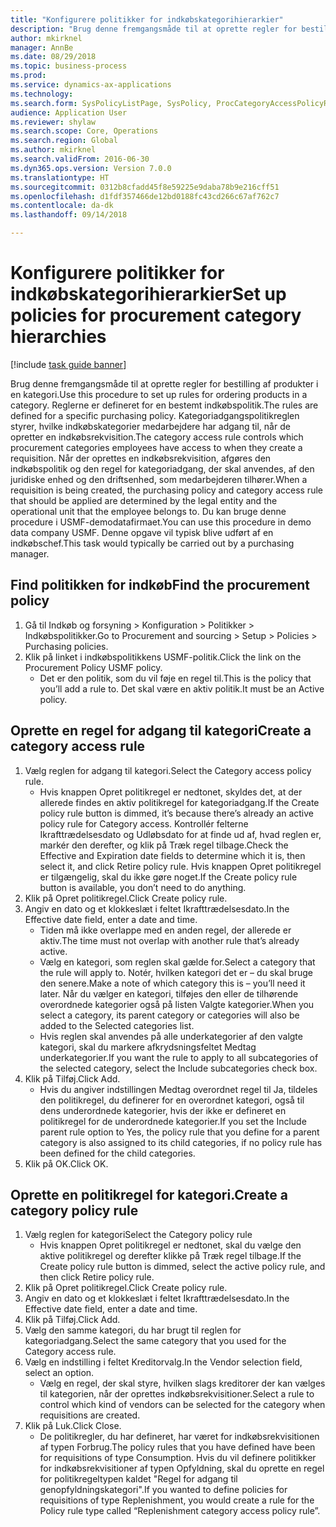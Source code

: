 ```yaml
--- 
title: "Konfigurere politikker for indkøbskategorihierarkier"
description: "Brug denne fremgangsmåde til at oprette regler for bestilling af produkter i en kategori."
author: mkirknel
manager: AnnBe
ms.date: 08/29/2018
ms.topic: business-process
ms.prod: 
ms.service: dynamics-ax-applications
ms.technology: 
ms.search.form: SysPolicyListPage, SysPolicy, ProcCategoryAccessPolicyRule, ProcCategoryPolicyRule, EcoResCategorySingleLookup
audience: Application User
ms.reviewer: shylaw
ms.search.scope: Core, Operations
ms.search.region: Global
ms.author: mkirknel
ms.search.validFrom: 2016-06-30
ms.dyn365.ops.version: Version 7.0.0
ms.translationtype: HT
ms.sourcegitcommit: 0312b8cfadd45f8e59225e9daba78b9e216cff51
ms.openlocfilehash: d1fdf357466de12bd0188fc43cd266c67af762c7
ms.contentlocale: da-dk
ms.lasthandoff: 09/14/2018

---
```

# <a name="set-up-policies-for-procurement-category-hierarchies"></a><span data-ttu-id="0de50-103">Konfigurere politikker for indkøbskategorihierarkier</span><span class="sxs-lookup"><span data-stu-id="0de50-103">Set up policies for procurement category hierarchies</span></span>

[!include [task guide banner](../../includes/task-guide-banner.md)]

<span data-ttu-id="0de50-104">Brug denne fremgangsmåde til at oprette regler for bestilling af produkter i en kategori.</span><span class="sxs-lookup"><span data-stu-id="0de50-104">Use this procedure to set up rules for ordering products in a category.</span></span> <span data-ttu-id="0de50-105">Reglerne er defineret for en bestemt indkøbspolitik.</span><span class="sxs-lookup"><span data-stu-id="0de50-105">The rules are defined for a specific purchasing policy.</span></span> <span data-ttu-id="0de50-106">Kategoriadgangspolitikreglen styrer, hvilke indkøbskategorier medarbejdere har adgang til, når de opretter en indkøbsrekvisition.</span><span class="sxs-lookup"><span data-stu-id="0de50-106">The category access rule controls which procurement categories employees have access to when they create a requisition.</span></span> <span data-ttu-id="0de50-107">Når der oprettes en indkøbsrekvisition, afgøres den indkøbspolitik og den regel for kategoriadgang, der skal anvendes, af den juridiske enhed og den driftsenhed, som medarbejderen tilhører.</span><span class="sxs-lookup"><span data-stu-id="0de50-107">When a requisition is being created, the purchasing policy and category access rule that should be applied are determined by the legal entity and the operational unit that the employee belongs to.</span></span> <span data-ttu-id="0de50-108">Du kan bruge denne procedure i USMF-demodatafirmaet.</span><span class="sxs-lookup"><span data-stu-id="0de50-108">You can use this procedure in demo data company USMF.</span></span> <span data-ttu-id="0de50-109">Denne opgave vil typisk blive udført af en indkøbschef.</span><span class="sxs-lookup"><span data-stu-id="0de50-109">This task would typically be carried out by a purchasing manager.</span></span>


## <a name="find-the-procurement-policy"></a><span data-ttu-id="0de50-110">Find politikken for indkøb</span><span class="sxs-lookup"><span data-stu-id="0de50-110">Find the procurement policy</span></span>
1. <span data-ttu-id="0de50-111">Gå til Indkøb og forsyning > Konfiguration > Politikker > Indkøbspolitikker.</span><span class="sxs-lookup"><span data-stu-id="0de50-111">Go to Procurement and sourcing > Setup > Policies > Purchasing policies.</span></span>
2. <span data-ttu-id="0de50-112">Klik på linket i indkøbspolitikkens USMF-politik.</span><span class="sxs-lookup"><span data-stu-id="0de50-112">Click the link on the Procurement Policy USMF policy.</span></span>
    * <span data-ttu-id="0de50-113">Det er den politik, som du vil føje en regel til.</span><span class="sxs-lookup"><span data-stu-id="0de50-113">This is the policy that you’ll add a rule to.</span></span> <span data-ttu-id="0de50-114">Det skal være en aktiv politik.</span><span class="sxs-lookup"><span data-stu-id="0de50-114">It must be an Active policy.</span></span>  

## <a name="create-a-category-access-rule"></a><span data-ttu-id="0de50-115">Oprette en regel for adgang til kategori</span><span class="sxs-lookup"><span data-stu-id="0de50-115">Create a category access rule</span></span>
1. <span data-ttu-id="0de50-116">Vælg reglen for adgang til kategori.</span><span class="sxs-lookup"><span data-stu-id="0de50-116">Select the Category access policy rule.</span></span>
    * <span data-ttu-id="0de50-117">Hvis knappen Opret politikregel er nedtonet, skyldes det, at der allerede findes en aktiv politikregel for kategoriadgang.</span><span class="sxs-lookup"><span data-stu-id="0de50-117">If the Create policy rule button is dimmed, it’s because there’s already an active policy rule for Category access.</span></span> <span data-ttu-id="0de50-118">Kontrollér felterne Ikrafttrædelsesdato og Udløbsdato for at finde ud af, hvad reglen er, markér den derefter, og klik på Træk regel tilbage.</span><span class="sxs-lookup"><span data-stu-id="0de50-118">Check the Effective and Expiration date fields to determine which it is, then select it, and click Retire policy rule.</span></span> <span data-ttu-id="0de50-119">Hvis knappen Opret politikregel er tilgængelig, skal du ikke gøre noget.</span><span class="sxs-lookup"><span data-stu-id="0de50-119">If the Create policy rule button is available, you don’t need to do anything.</span></span>  
2. <span data-ttu-id="0de50-120">Klik på Opret politikregel.</span><span class="sxs-lookup"><span data-stu-id="0de50-120">Click Create policy rule.</span></span>
3. <span data-ttu-id="0de50-121">Angiv en dato og et klokkeslæt i feltet Ikrafttrædelsesdato.</span><span class="sxs-lookup"><span data-stu-id="0de50-121">In the Effective date field, enter a date and time.</span></span>
    * <span data-ttu-id="0de50-122">Tiden må ikke overlappe med en anden regel, der allerede er aktiv.</span><span class="sxs-lookup"><span data-stu-id="0de50-122">The time must not overlap with another rule that’s already active.</span></span>  
    * <span data-ttu-id="0de50-123">Vælg en kategori, som reglen skal gælde for.</span><span class="sxs-lookup"><span data-stu-id="0de50-123">Select a category that the rule will apply to.</span></span> <span data-ttu-id="0de50-124">Notér, hvilken kategori det er – du skal bruge den senere.</span><span class="sxs-lookup"><span data-stu-id="0de50-124">Make a note of which category this is – you’ll need it later.</span></span> <span data-ttu-id="0de50-125">Når du vælger en kategori, tilføjes den eller de tilhørende overordnede kategorier også på listen Valgte kategorier.</span><span class="sxs-lookup"><span data-stu-id="0de50-125">When you select a category, its parent category or categories will also be added to the Selected categories list.</span></span>  
    * <span data-ttu-id="0de50-126">Hvis reglen skal anvendes på alle underkategorier af den valgte kategori, skal du markere afkrydsningsfeltet Medtag underkategorier.</span><span class="sxs-lookup"><span data-stu-id="0de50-126">If you want the rule to apply to all subcategories of the selected category, select the Include subcategories check box.</span></span>  
4. <span data-ttu-id="0de50-127">Klik på Tilføj.</span><span class="sxs-lookup"><span data-stu-id="0de50-127">Click Add.</span></span>
    * <span data-ttu-id="0de50-128">Hvis du angiver indstillingen Medtag overordnet regel til Ja, tildeles den politikregel, du definerer for en overordnet kategori, også til dens underordnede kategorier, hvis der ikke er defineret en politikregel for de underordnede kategorier.</span><span class="sxs-lookup"><span data-stu-id="0de50-128">If you set the Include parent rule option to Yes, the policy rule that you define for a parent category is also assigned to its child categories, if no policy rule has been defined for the child categories.</span></span>  
5. <span data-ttu-id="0de50-129">Klik på OK.</span><span class="sxs-lookup"><span data-stu-id="0de50-129">Click OK.</span></span>

## <a name="create-a-category-policy-rule"></a><span data-ttu-id="0de50-130">Oprette en politikregel for kategori.</span><span class="sxs-lookup"><span data-stu-id="0de50-130">Create a category policy rule</span></span>
1. <span data-ttu-id="0de50-131">Vælg reglen for kategori</span><span class="sxs-lookup"><span data-stu-id="0de50-131">Select the Category policy rule</span></span>
    * <span data-ttu-id="0de50-132">Hvis knappen Opret politikregel er nedtonet, skal du vælge den aktive politikregel og derefter klikke på Træk regel tilbage.</span><span class="sxs-lookup"><span data-stu-id="0de50-132">If the Create policy rule button is dimmed, select the active policy rule, and then click Retire policy rule.</span></span>  
2. <span data-ttu-id="0de50-133">Klik på Opret politikregel.</span><span class="sxs-lookup"><span data-stu-id="0de50-133">Click Create policy rule.</span></span>
3. <span data-ttu-id="0de50-134">Angiv en dato og et klokkeslæt i feltet Ikrafttrædelsesdato.</span><span class="sxs-lookup"><span data-stu-id="0de50-134">In the Effective date field, enter a date and time.</span></span>
4. <span data-ttu-id="0de50-135">Klik på Tilføj.</span><span class="sxs-lookup"><span data-stu-id="0de50-135">Click Add.</span></span>
5. <span data-ttu-id="0de50-136">Vælg den samme kategori, du har brugt til reglen for kategoriadgang.</span><span class="sxs-lookup"><span data-stu-id="0de50-136">Select the same category that you used for the Category access rule.</span></span>
6. <span data-ttu-id="0de50-137">Vælg en indstilling i feltet Kreditorvalg.</span><span class="sxs-lookup"><span data-stu-id="0de50-137">In the Vendor selection field, select an option.</span></span>
    * <span data-ttu-id="0de50-138">Vælg en regel, der skal styre, hvilken slags kreditorer der kan vælges til kategorien, når der oprettes indkøbsrekvisitioner.</span><span class="sxs-lookup"><span data-stu-id="0de50-138">Select a rule to control which kind of vendors can be selected for the category when requisitions are created.</span></span>  
7. <span data-ttu-id="0de50-139">Klik på Luk.</span><span class="sxs-lookup"><span data-stu-id="0de50-139">Click Close.</span></span>
    * <span data-ttu-id="0de50-140">De politikregler, du har defineret, har været for indkøbsrekvisitionen af typen Forbrug.</span><span class="sxs-lookup"><span data-stu-id="0de50-140">The policy rules that you have defined have been for requisitions of type Consumption.</span></span> <span data-ttu-id="0de50-141">Hvis du vil definere politikker for indkøbsrekvisitioner af typen Opfyldning, skal du oprette en regel for politikregeltypen kaldet "Regel for adgang til genopfyldningskategori".</span><span class="sxs-lookup"><span data-stu-id="0de50-141">If you wanted to define policies for requisitions of type Replenishment, you would create a rule for the Policy rule type called “Replenishment category access policy rule”.</span></span>  


